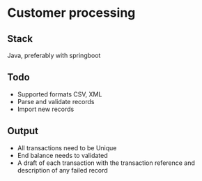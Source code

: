 # Customer processing

## Stack
Java, preferably with springboot

## Todo
- Supported formats CSV, XML
- Parse and validate records
- Import new records

## Output
- All transactions need to be Unique
- End balance needs to validated
- A draft of each transaction with the transaction reference and description of any failed record